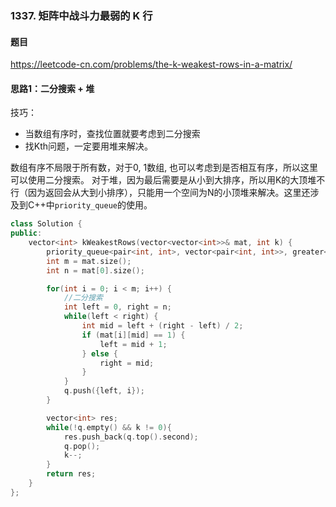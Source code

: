 ### 1337. 矩阵中战斗力最弱的 K 行

#### 题目

https://leetcode-cn.com/problems/the-k-weakest-rows-in-a-matrix/ 

#### 思路1：二分搜索 + 堆

技巧： 

- 当数组有序时，查找位置就要考虑到二分搜索
- 找Kth问题，一定要用堆来解决。

数组有序不局限于所有数，对于0, 1数组, 也可以考虑到是否相互有序，所以这里可以使用二分搜索。
对于堆，因为最后需要是从小到大排序，所以用K的大顶堆不行（因为返回会从大到小排序），只能用一个空间为N的小顶堆来解决。这里还涉及到C++中`priority_queue`的使用。



```cpp
class Solution {
public:
    vector<int> kWeakestRows(vector<vector<int>>& mat, int k) {
        priority_queue<pair<int, int>, vector<pair<int, int>>, greater<pair<int,int>>> q; //小顶堆
        int m = mat.size();
        int n = mat[0].size();

        for(int i = 0; i < m; i++) {
            //二分搜索
            int left = 0, right = n;
            while(left < right) {
                int mid = left + (right - left) / 2;
                if (mat[i][mid] == 1) {
                    left = mid + 1;
                } else {
                    right = mid;
                }
            }
            q.push({left, i});
        }

        vector<int> res;
        while(!q.empty() && k != 0){
            res.push_back(q.top().second);
            q.pop();
            k--;
        }
        return res;
    }
};
```
